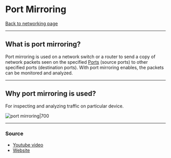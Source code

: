 # Port Mirroring
[Back to networking page](Networking.md)
- --
## What is port mirroring?
Port mirroring is used on a network switch or a router to send a copy of network packets seen on the specified [Ports](Ports.md) (source ports) to other specified ports (destination ports). With port mirroring enables, the packets can be monitored and analyzed.
- --
## Why port mirroring is used?
For inspecting and analyzing traffic on particular device.

![port mirroring|700](https://www.pcwdld.com/wp-content/uploads/port-mirroring-explanation-and-howto-tutorial-and-lab-730x480.jpg)
- --
### Source
- [Youtube video](https://youtu.be/a-OmxcM1k8w)
- [Website](https://community.fs.com/blog/port-mirroring-explained-basis-configuration-and-fa-qs.html)